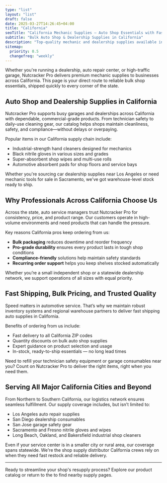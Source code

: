 ```yaml
---
type: "list"
layout: "list"
draft: false
date: 2025-03-27T14:26:45+04:00
title: "California"
seoTitle: "California Mechanic Supplies – Auto Shop Essentials with Fast Shipping near me"
subtitle: "Bulk Auto Shop & Dealership Supplies in California"
description: "Top-quality mechanic and dealership supplies available in California. Fast shipping to Los Angeles, San Diego, San Jose, and throughout CA. Nitrile gloves, wipes, cleaners, and absorbents in stock."
sitemap:
  priority: 0.5
  changefreq: "weekly"
---
```


Whether you're running a dealership, auto repair center, or high-traffic garage, Nutcracker Pro delivers premium mechanic supplies to businesses across California. This page is your direct route to reliable bulk shop essentials, shipped quickly to every corner of the state.

## Auto Shop and Dealership Supplies in California

Nutcracker Pro supports busy garages and dealerships across California with dependable, commercial-grade products. From technician safety to daily-use cleaning gear, our catalog helps shops maintain cleanliness, safety, and compliance—without delays or overpaying.

Popular items in our California supply chain include:

- Industrial-strength hand cleaners designed for mechanics
- Black nitrile gloves in various sizes and grades
- Super-absorbent shop wipes and multi-use rolls
- Automotive absorbent pads for shop floors and service bays

Whether you're sourcing car dealership supplies near Los Angeles or need mechanic tools for sale in Sacramento, we've got warehouse-level stock ready to ship.

## Why Professionals Across California Choose Us

Across the state, auto service managers trust Nutcracker Pro for consistency, price, and product range. Our customers operate in high-volume environments and need products that can handle the pressure.

Key reasons California pros keep ordering from us:

- **Bulk packaging** reduces downtime and reorder frequency
- **Pro-grade durability** ensures every product lasts in tough shop conditions
- **Compliance-friendly** solutions help maintain safety standards
- **Recurring order support** helps you keep shelves stocked automatically

Whether you’re a small independent shop or a statewide dealership network, we support operations of all sizes with equal priority.

## Fast Shipping, Bulk Pricing, and Trusted Quality

Speed matters in automotive service. That’s why we maintain robust inventory systems and regional warehouse partners to deliver fast shipping auto supplies in California.

Benefits of ordering from us include:

- Fast delivery to all California ZIP codes
- Quantity discounts on bulk auto shop supplies
- Expert guidance on product selection and usage
- In-stock, ready-to-ship essentials — no long lead times

Need to refill your technician safety equipment or garage consumables near you? Count on Nutcracker Pro to deliver the right items, right when you need them.

## Serving All Major California Cities and Beyond

From Northern to Southern California, our logistics network ensures seamless fulfillment. Our supply coverage includes, but isn’t limited to:

- Los Angeles auto repair supplies
- San Diego dealership consumables
- San Jose garage safety gear
- Sacramento and Fresno nitrile gloves and wipes
- Long Beach, Oakland, and Bakersfield industrial shop cleaners

Even if your service center is in a smaller city or rural area, our coverage spans statewide. We're the shop supply distributor California crews rely on when they need fast restock and reliable delivery.

---

Ready to streamline your shop's resupply process? Explore our product catalog or return to the to find nearby supply pages.
